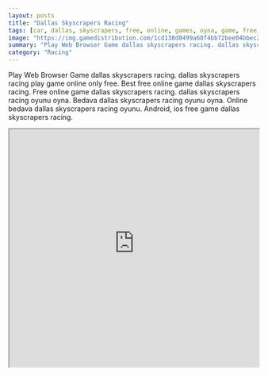 ```yaml
---
layout: posts
title: "Dallas Skyscrapers Racing"
tags: [car, dallas, skyscrapers, free, online, games, oyna, game, free, games, play, play, games]
image: "https://img.gamedistribution.com/1cd138d0499a68f4bb72bee04bbec2d7.jpg"
summary: "Play Web Browser Game dallas skyscrapers racing. dallas skyscrapers racing play game online only free. Best free online game dallas skyscrapers racing. Free online game dallas skyscrapers racing. dallas skyscrapers racing oyunu oyna. Bedava dallas skyscrapers racing oyunu oyna. Online bedava dallas skyscrapers racing oyunu. Android, ios free game dallas skyscrapers racing."
category: "Racing"
---
```


Play Web Browser Game dallas skyscrapers racing. dallas skyscrapers racing play game online only free. Best free online game dallas skyscrapers racing. Free online game dallas skyscrapers racing. dallas skyscrapers racing oyunu oyna. Bedava dallas skyscrapers racing oyunu oyna. Online bedava dallas skyscrapers racing oyunu. Android, ios free game dallas skyscrapers racing.

<iframe width="100%" height="480px;" src="https://flash.gamedistribution.com?game=1cd138d0499a68f4bb72bee04bbec2d7"></iframe>